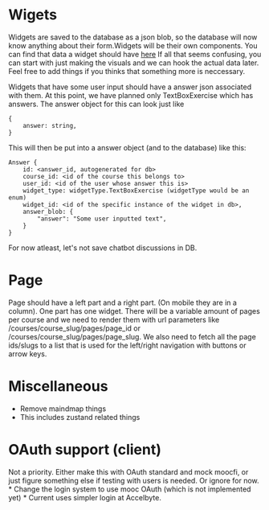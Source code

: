 # Wigets

Widgets are saved to the database as a json blob, so the database will now know anything about their form.Widgets will be their own components. You can find that data a widget should have [here](readme.md#Widget)
If all that seems confusing, you can start with just making the visuals and we can hook the actual data later. Feel free to add things if you thinks that something more is neccessary.

Widgets that have some user input should have a answer json associated with them.
At this point, we have planned only TextBoxExercise which has answers.
The answer object for this can look just like

```
{
    answer: string,
}
```

This will then be put into a answer object (and to the database) like this:

```
Answer {
    id: <answer_id, autogenerated for db>
    course_id: <id of the course this belongs to>
    user_id: <id of the user whose answer this is>
    widget_type: widgetType.TextBoxExercise (widgetType would be an enum)
    widget_id: <id of the specific instance of the widget in db>,
    answer_blob: {
        "answer": "Some user inputted text",
    } 
}
```

For now atleast, let's not save chatbot discussions in DB.

# Page

Page should have a left part and a right part. (On mobile they are in a column).
One part has one widget. There will be a variable amount of pages per course and we
need to render them with url parameters like /courses/course_slug/pages/page_id or /courses/course_slug/pages/page_slug. We also need to fetch all the page ids/slugs to a list that is used for the left/right navigation with buttons or arrow keys. 

# Miscellaneous
* Remove maindmap things
* This includes zustand related things

# OAuth support (client)

Not a priority. Either make this with OAuth standard and mock moocfi,
or just figure something else if testing with users is needed. Or ignore for now.
    * Change the login system to use mooc OAuth (which is not implemented yet)
    * Current uses simpler login at Accelbyte.
